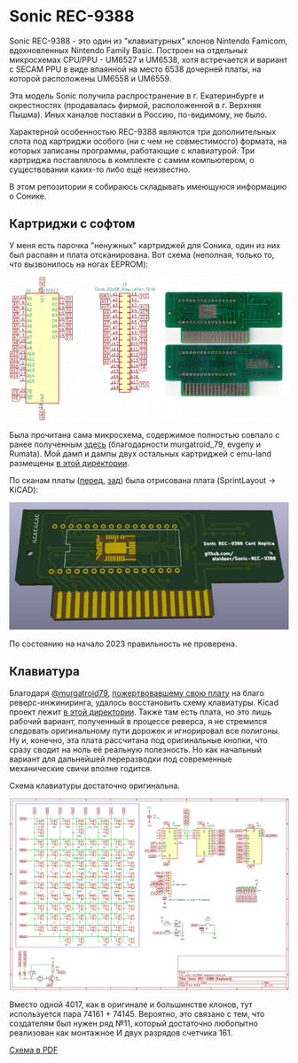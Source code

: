 # Sonic REC-9388

Sonic REC-9388 - это один из "клавиатурных" клонов Nintendo Famicom, вдохновленных Nintendo Family Basic. Построен на отдельных микросхемах CPU/PPU - UM6527 и UM6538, хотя встречается и вариант с SECAM PPU в виде впаянной на место 6538 дочерней платы, на которой расположены UM6558 и UM6559.

Эта модель Sonic получила распространение в г. Екатеринбурге и окрестностях (продавалась фирмой, расположенной в г. Верхняя Пышма). Иных каналов поставки в Россию, по-видимому, не было.

Характерной особенностью REC-9388 являются три дополнительных слота под картриджи особого (ни с чем не совместимосго) формата, на которых записаны программы, работающие с клавиатурой. Три картриджа поставлялось в комплекте с самим компьютером, о существовании каких-то либо ещё неизвестно.

В этом репозитории я собираюсь складывать имеющуюся информацию о Сонике.

## Картриджи с софтом

У меня есть парочка "ненужных" картриджей для Соника, один из них был распаян и плата отсканирована. Вот схема (неполная, только то, что вызвонилось на ногах EEPROM):

![Схема картриджа](https://raw.githubusercontent.com/atsidaev/Sonic-REC-9388/master/Cards/hardware/sonic-rec9388-card.png)

Была прочитана сама микросхема, содержимое полностью совпало с ранее полученным [здесь](https://www.emu-land.net/forum/index.php/topic,210.550.html#lastPost) (благодарности murgatroid_79, evgeny и Rumata). Мой дамп и дампы двух остальных картриджей с emu-land размещены [в этой директории](https://github.com/atsidaev/Sonic-REC-9388/tree/master/Cards/roms).

По сканам платы ([перед](https://raw.githubusercontent.com/atsidaev/Sonic-REC-9388/master/Cards/images/PCB_Front.png), [зад](https://raw.githubusercontent.com/atsidaev/Sonic-REC-9388/master/Cards/images/PCB_Back.png)) была отрисована плата (SprintLayout -> KiCAD):

![Реплика платы картриджа](https://raw.githubusercontent.com/atsidaev/Sonic-REC-9388/master/Cards/images/sonic-rec9388-card-replica.jpg)

По состоянию на начало 2023 правильность не проверена.

## Клавиатура

Благодаря [@murgatroid79](https://github.com/murgatroid79), [пожертвовавшему свою плату](https://github.com/atsidaev/Sonic-REC-9388/issues/1) на благо реверс-инжиниринга, удалось восстановить схему клавиатуры. Kicad проект лежит [в этой директории](https://github.com/atsidaev/Sonic-REC-9388/tree/master/Keyboard/hardware). Также там есть плата, но это лишь рабочий вариант, полученный в процессе реверса, я не стремился следовать оригинальному пути дорожек и игнорировал все полигоны. Ну и, конечно, эта плата рассчитана под оригинальные кнопки, что сразу сводит на ноль её реальную полезность. Но как начальный вариант для дальнейшей переразводки под современные механические свичи вполне годится.

Схема клавиатуры достаточно оригинальна.

![Схема клавиатуры](https://raw.githubusercontent.com/atsidaev/Sonic-REC-9388/master/Keyboard/images/sonic-rec9388-keyboard-schematics.png)

Вместо одной 4017, как в оригинале и большинстве клонов, тут используется пара 74161 + 74145. Вероятно, это связано с тем, что создателям был нужен ряд №11, который достаточно любопытно реализован как монтажное И двух разрядов счетчика 161.

[Схема в PDF](https://raw.githubusercontent.com/atsidaev/Sonic-REC-9388/master/Keyboard/hardware/sonic-rec9388-keyboard.pdf)